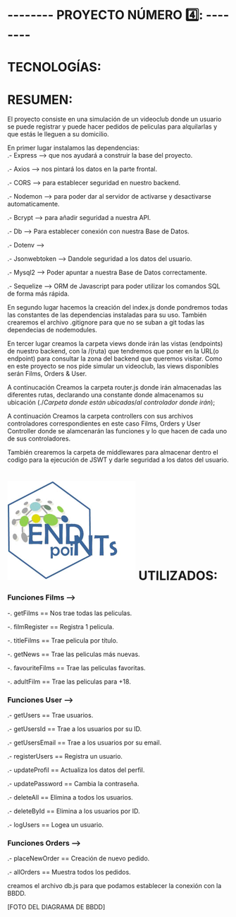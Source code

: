 # -------- PROYECTO NÚMERO 4️⃣: --------  


# TECNOLOGÍAS:








# RESUMEN:

El proyecto consiste en una simulación de un videoclub donde un usuario se puede registrar y puede hacer pedidos de peliculas para alquilarlas y que estás le lleguen a su domicilio.

En primer lugar instalamos las dependencias:  
.- Express --> que nos ayudará a construir la base del proyecto.

.- Axios --> nos pintará los datos en la parte frontal.

.- CORS --> para establecer seguridad en nuestro backend.

.- Nodemon --> para poder dar al servidor de activarse y         desactivarse   automaticamente.

.- Bcrypt --> para añadir seguridad a nuestra API.

.- Db --> Para establecer conexión con nuestra Base de Datos.

.- Dotenv -->

.- Jsonwebtoken --> Dandole seguridad a los datos del usuario.

.- Mysql2 --> Poder apuntar a nuestra Base de Datos correctamente.

.- Sequelize --> ORM de Javascript para poder utilizar los  comandos         SQL de forma más rápida.

En segundo lugar hacemos la creación del index.js donde pondremos todas las constantes de las dependencias instaladas para su uso. También crearemos el archivo .gitignore para que no se suban a git todas las dependecias de nodemodules.

En tercer lugar creamos la carpeta views donde irán las vistas (endpoints) de nuestro backend, con la /(ruta) que tendremos que poner en la URL(o endpoint) para consultar la zona del backend que queremos visitar. Como en este proyecto se nos pide simular un videoclub, las views disponibles serán Films, Orders & User.

A continucación Creamos la carpeta router.js donde irán almacenadas las diferentes rutas, declarando una constante donde almacenamos su ubicación (./*Carpeta donde están ubicadas*/*al controlador donde irán*); 

A continuación Creamos la carpeta controllers con sus archivos controladores correspondientes en este caso Films, Orders y User Controller donde se alamcenarán las funciones y lo que hacen de cada uno de sus controladores. 

También crearemos la carpeta de middlewares para almacenar dentro el codigo para la ejecución de JSWT y darle seguridad a los datos del usuario. 

# ![EndPoints](/img_ReadMe/EndPoints_SS.jpg) UTILIZADOS:


### Funciones Films  --> 

-. getFilms == Nos trae todas las peliculas.

-. filmRegister == Registra 1 pelicula. 

-. titleFilms  == Trae pelicula por título.  

-. getNews == Trae las peliculas más nuevas.    

-. favouriteFilms == Trae las peliculas favoritas.

-. adultFilm == Trae las peliculas para +18.

### Funciones User   --> 

.- getUsers == Trae usuarios.

.- getUsersId == Trae a los usuarios por su ID.

.- getUsersEmail == Trae a los usuarios por su email.

.- registerUsers == Registra un usuario.

.- updateProfil == Actualiza los datos del perfil.

.- updatePassword == Cambia la contraseña.

.- deleteAll == Elimina a todos los usuarios.

.- deleteById == Elimina a los usuarios por ID.

.- logUsers == Logea un usuario.

### Funciones Orders -->

.- placeNewOrder == Creación de nuevo pedido.

.- allOrders == Muestra todos los pedidos.

creamos el archivo db.js para que podamos establecer la conexión con la BBDD. 

[FOTO DEL DIAGRAMA DE BBDD]
